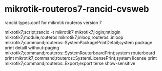 # mikrotik-routeros7-rancid-cvsweb
rancid.types.conf for mikrotik routeros version 7

mikrotik7;script;rancid -t mikrotik7
mikrotik7;login;mtlogin
mikrotik7;module;routeros
mikrotik7;inloop;routeros::inloop
mikrotik7;command;routeros::SystemPackagePrintDetail;system package print detaill
 without-paging
mikrotik7;command;routeros::SystemRouterboardPrint;system routerboard print
mikrotik7;command;routeros::SystemLicensePrint;system license print
mikrotik7;command;routeros::Export;export terse show-sensitive
